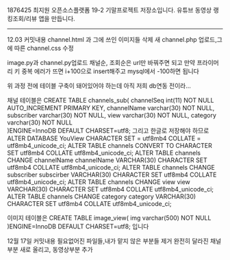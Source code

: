 1876425 최지원 
오픈소스플랫폼 19-2 기말프로젝트 저장소입니다.
유튜브 동영상 랭킹조회/리뷰 앱을 만듭니다. 

----------------------------------------
12.03 커밋내용
channel.html 과 그에 쓰인 이미지들 삭제
새 channel.php 업로드,그에 따른 channel.css 수정 

image.py과 channel.py업로드
채널순, 조회순은 url만 바꿔주면 되고 만약 프라이머리 키 중복 에러가 뜨면 i+100으로 insert해주고 mysql에서 -100하면 됩니다

위 과정 전에 테이블 구축이 돼어있어야 하는데 아직 저희 db연동 전이라...

채널 테이블은 
CREATE TABLE channels_sub(
  channelSeq int(11) NOT NULL AUTO_INCREMENT PRIMARY KEY, 
  channelName varchar(30) NOT NULL,
  subscriber varchar(30) NOT NULL,
  view varchar(30) NOT NULL,
  category varchar(30) NOT NULL      
)ENGINE=InnoDB DEFAULT CHARSET=utf8;
그리고 한글로 저장해야 하므로 
ALTER DATABASE YouView CHARACTER SET = utf8mb4 COLLATE = utf8mb4_unicode_ci;
ALTER TABLE channels CONVERT TO CHARACTER SET utf8mb4 COLLATE utf8mb4_unicode_ci;
ALTER TABLE channels CHANGE channelName channelName VARCHAR(30) CHARACTER SET utf8mb4 COLLATE utf8mb4_unicode_ci;
ALTER TABLE channels CHANGE subscriber subscirber VARCHAR(30) CHARACTER SET utf8mb4 COLLATE utf8mb4_unicode_ci;
ALTER TABLE channels CHANGE view view VARCHAR(30) CHARACTER SET utf8mb4 COLLATE utf8mb4_unicode_ci;
ALTER TABLE channels CHANGE category category VARCHAR(30) CHARACTER SET utf8mb4 COLLATE utf8mb4_unicode_ci;

이미지 테이블은 
CREATE TABLE image_view(
  img varchar(500) NOT NULL 
)ENGINE=InnoDB DEFAULT CHARSET=utf8;
입니다 

12월 17일 커밋내용
필요없어진 파일들,내가 맡지 않은 부분들 제거
완전히 달라진 채널부분 새로 올리고, 동영상부분 추가 

